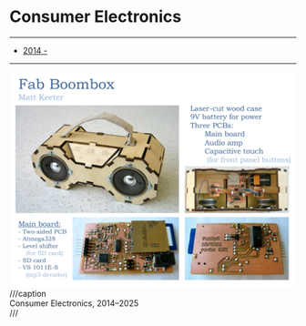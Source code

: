 # Consumer Electronics

---

- [2014 - ](http://mattkeeter.com/projects/boombox)

---

![](boombox_slide.png)
///caption  
Consumer Electronics, 2014–2025  
///
